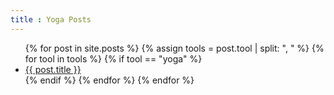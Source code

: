 ```yaml
---
title : Yoga Posts
---
```


<ul>
    {% for post in site.posts %}
		{% assign tools = post.tool  | split: ", " %}
		{% for tool in tools %}
			{% if tool == "yoga" %}
				<li>
					<a href="{{ post.url }}">{{ post.title }}
					</a>
				</li>
			{% endif %}
		{% endfor %}
    {% endfor %}
</ul>
